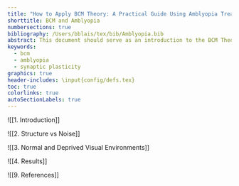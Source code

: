 ```yaml
---
title: "How to Apply BCM Theory: A Practical Guide Using Amblyopia Treatment as an Example"
shorttitle: BCM and Amblyopia
numbersections: true
bibliography: /Users/bblais/tex/bib/Amblyopia.bib
abstract: This document should serve as an introduction to the BCM Theory [@BCM82] of cortical plasticity, using the development and treatment for amblyopia as the scientific problem to be explored.  We will explore both low-dimensional abstract environments as well as visual environments based on natural-image input to understand the dynamics of synaptic plasticity.
keywords:
  - bcm
  - amblyopia
  - synaptic plasticity
graphics: true
header-includes: \input{config/defs.tex}
toc: true
colorlinks: true
autoSectionLabels: true
---
```


![[1. Introduction]]

![[2. Structure vs Noise]]

![[3. Normal and Deprived Visual Environments]]

![[4. Results]]

![[9. References]]